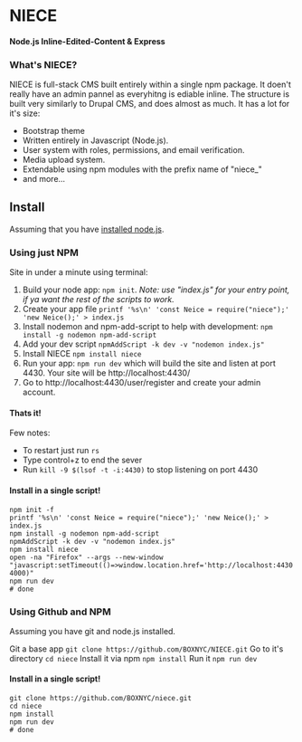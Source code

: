 # NIECE
#### Node.js Inline-Edited-Content & Express

### What's NIECE?
NIECE is full-stack CMS built entirely within a single npm package. It doen't really have an admin pannel as everyhitng is ediable inline. The structure is built very similarly to Drupal CMS, and does almost as much. It has a lot for it's size:
 - Bootstrap theme
 - Written entirely in Javascript (Node.js).
 - User system with roles, permissions, and email verification.
 - Media upload system.
 - Extendable using npm modules with the prefix name of "niece_"
 - and more...

## Install

Assuming that you have <a href="https://nodejs.org/en/download/package-manager/">installed node.js</a>.

### Using just NPM

Site in under a minute using terminal:

1. Build your node app: `npm init`. _Note: use "index.js" for your entry point, if ya want the rest of the scripts to work._
2. Create your app file `printf '%s\n' 'const Neice = require("niece");' 'new Neice();' > index.js`
3. Install nodemon and npm-add-script to help with development: `npm install -g nodemon npm-add-script`
4. Add your dev script `npmAddScript -k dev -v "nodemon index.js"`
5. Install NIECE `npm install niece`
7. Run your app: `npm run dev` which will build the site and listen at port 4430. Your site will be http://localhost:4430/
8. Go to http://localhost:4430/user/register and create your admin account.

#### Thats it!

Few notes:
 - To restart just run `rs`
 - Type control+z to end the sever
 - Run `kill -9 $(lsof -t -i:4430)` to stop listening on port 4430

#### Install in a single script!
```
npm init -f
printf '%s\n' 'const Neice = require("niece");' 'new Neice();' > index.js
npm install -g nodemon npm-add-script
npmAddScript -k dev -v "nodemon index.js"
npm install niece
open -na "Firefox" --args --new-window "javascript:setTimeout(()=>window.location.href='http://localhost:4430', 4000)"
npm run dev
# done
```

### Using Github and NPM

Assuming you have git and node.js installed.

Git a base app `git clone https://github.com/BOXNYC/NIECE.git`
Go to it's directory `cd niece`
Install it via npm `npm install`
Run it `npm run dev`

#### Install in a single script!
```
git clone https://github.com/BOXNYC/niece.git
cd niece
npm install
npm run dev
# done
```
